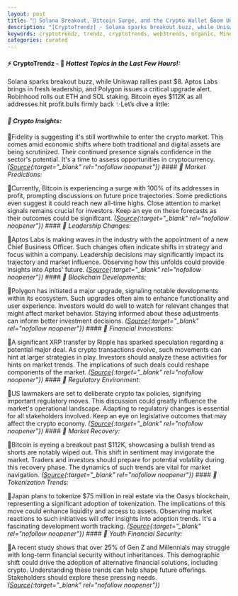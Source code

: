 ```yaml
---
layout: post
title: "🌌 Solana Breakout, Bitcoin Surge, and the Crypto Wallet Boom Unfold"
description: "[CryptoTrendz] - Solana sparks breakout buzz, while Uniswap rallies past $8. Aptos Labs brings in fresh leadership, and Polygon issues a critical upgrade alert. Robinhood rolls out ETH and SOL staking. Bitcoin eyes $112K as all addresses hit profit.bulls firmly back"
keywords: cryptotrendz, trendz, cryptotrends, web3trends, organic, Miner, Trump, Crypto, Dogecoin, Business, Bitcoin, Mining, Ethereum
categories: curated
---
```


#### ⚡ CryptoTrendz - 📌 *Hottest Topics in the Last Few Hours!:*

Solana sparks breakout buzz, while Uniswap rallies past $8. Aptos Labs brings in fresh leadership, and Polygon issues a critical upgrade alert. Robinhood rolls out ETH and SOL staking. Bitcoin eyes $112K as all addresses hit profit.bulls firmly back ✨Let’s dive a little:


#### *🔖  Crypto Insights:*  

🔹Fidelity is suggesting it's still worthwhile to enter the crypto market. This comes amid economic shifts where both traditional and digital assets are being scrutinized. Their continued presence signals confidence in the sector's potential. It's a time to assess opportunities in cryptocurrency. *([Source](https://s.avyag.com/y33i){:target="_blank" rel="nofollow noopener"})* #### *🔖  Market Predictions:*  

🔹Currently, Bitcoin is experiencing a surge with 100% of its addresses in profit, prompting discussions on future price trajectories. Some predictions even suggest it could reach new all-time highs. Close attention to market signals remains crucial for investors. Keep an eye on these forecasts as their outcomes could be significant. *([Source](https://s.avyag.com/oxq7){:target="_blank" rel="nofollow noopener"})* #### *🔖  Leadership Changes:*  

🔹Aptos Labs is making waves in the industry with the appointment of a new Chief Business Officer. Such changes often indicate shifts in strategy and focus within a company. Leadership decisions may significantly impact its trajectory and market influence. Observing how this unfolds could provide insights into Aptos' future. *([Source](https://s.avyag.com/jnlq){:target="_blank" rel="nofollow noopener"})* #### *🔖  Blockchain Developments:*  

🔹Polygon has initiated a major upgrade, signaling notable developments within its ecosystem. Such upgrades often aim to enhance functionality and user experience. Investors would do well to watch for relevant changes that might affect market behavior. Staying informed about these adjustments can inform better investment decisions. *([Source](https://s.avyag.com/tg8y){:target="_blank" rel="nofollow noopener"})* #### *🔖  Financial Innovations:*  

🔹A significant XRP transfer by Ripple has sparked speculation regarding a potential major deal. As crypto transactions evolve, such movements can hint at larger strategies in play. Investors should analyze these activities for hints on market trends. The implications of such deals could reshape components of the market. *([Source](https://s.avyag.com/qu40){:target="_blank" rel="nofollow noopener"})* #### *🔖  Regulatory Environment:*  

🔹US lawmakers are set to deliberate crypto tax policies, signifying important regulatory moves. This discussion could greatly influence the market's operational landscape. Adapting to regulatory changes is essential for all stakeholders involved. Keep an eye on legislative outcomes that may affect the crypto economy. *([Source](https://s.avyag.com/itzg){:target="_blank" rel="nofollow noopener"})* #### *🔖  Market Recovery:*  

🔹Bitcoin is eyeing a breakout past $112K, showcasing a bullish trend as shorts are notably wiped out. This shift in sentiment may invigorate the market. Traders and investors should prepare for potential volatility during this recovery phase. The dynamics of such trends are vital for market navigation. *([Source](https://s.avyag.com/mj7z){:target="_blank" rel="nofollow noopener"})* #### *🔖  Tokenization Trends:*  

🔹Japan plans to tokenize $75 million in real estate via the Oasys blockchain, representing a significant adoption of tokenization. The implications of this move could enhance liquidity and access to assets. Observing market reactions to such initiatives will offer insights into adoption trends. It's a fascinating development worth tracking. *([Source](https://s.avyag.com/qg4x){:target="_blank" rel="nofollow noopener"})* #### *🔖  Youth Financial Security:*  

🔹A recent study shows that over 25% of Gen Z and Millennials may struggle with long-term financial security without inheritances. This demographic shift could drive the adoption of alternative financial solutions, including crypto. Understanding these trends can help shape future offerings. Stakeholders should explore these pressing needs. *([Source](https://s.avyag.com/0h5m){:target="_blank" rel="nofollow noopener"})*